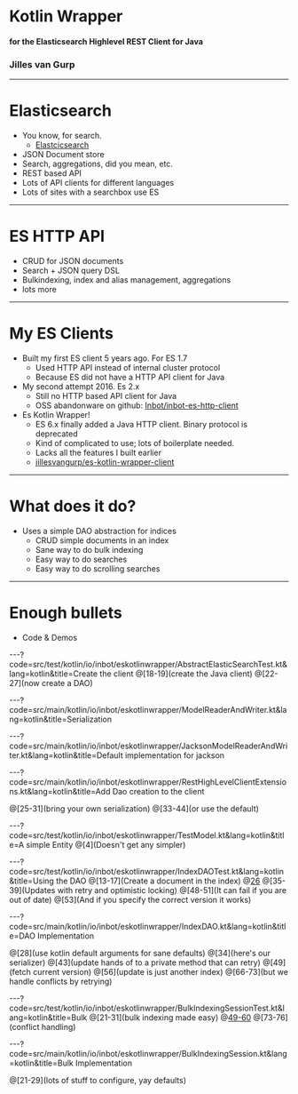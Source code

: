 # Kotlin Wrapper
#### for the Elasticsearch Highlevel REST Client for Java
### Jilles van Gurp

---
# Elasticsearch

- You know, for search.
  - [Elastcicsearch](https://www.elastic.co/)
- JSON Document store
- Search, aggregations, did you mean, etc.
- REST based API
- Lots of API clients for different languages
- Lots of sites with a searchbox use ES

---
# ES HTTP API

- CRUD for JSON documents
- Search + JSON query DSL
- Bulkindexing, index and alias management, aggregations
- lots more

---
# My ES Clients
- Built my first ES client 5 years ago. For ES 1.7
  - Used HTTP API instead of internal cluster protocol
  - Because ES did not have a HTTP API client for Java
- My second attempt 2016. Es 2.x
  - Still no HTTP based API client for Java
  - OSS abandonware on github: [Inbot/inbot-es-http-client](https://github.com/Inbot/inbot-es-http-client)
- Es Kotlin Wrapper!
  - ES 6.x finally added a Java HTTP client. Binary protocol is deprecated
  - Kind of complicated to use; lots of boilerplate needed.
  - Lacks all the features I built earlier
  - [jillesvangurp/es-kotlin-wrapper-client](https://github.com/jillesvangurp/es-kotlin-wrapper-client)

---
# What does it do?

- Uses a simple DAO abstraction for indices
  - CRUD simple documents in an index
  - Sane way to do bulk indexing
  - Easy way to do searches
  - Easy way to do scrolling searches

---
# Enough bullets
- Code & Demos

---?code=src/test/kotlin/io/inbot/eskotlinwrapper/AbstractElasticSearchTest.kt&lang=kotlin&title=Create the client
@[18-19](create the Java client)
@[22-27](now create a DAO)

---?code=src/main/kotlin/io/inbot/eskotlinwrapper/ModelReaderAndWriter.kt&lang=kotlin&title=Serialization

---?code=src/main/kotlin/io/inbot/eskotlinwrapper/JacksonModelReaderAndWriter.kt&lang=kotlin&title=Default implementation for jackson

---?code=src/main/kotlin/io/inbot/eskotlinwrapper/RestHighLevelClientExtensions.kt&lang=kotlin&title=Add Dao creation to the client

@[25-31](bring your own serialization)
@[33-44](or use the default)

---?code=src/test/kotlin/io/inbot/eskotlinwrapper/TestModel.kt&lang=kotlin&title=A simple Entity
@[4](Doesn't get any simpler)

---?code=src/test/kotlin/io/inbot/eskotlinwrapper/IndexDAOTest.kt&lang=kotlin&title=Using the DAO
@[13-17](Create a document in the index)
@[26](Updates)
@[35-39](Updates with retry and optimistic locking)
@[48-51](It can fail if you are out of date)
@[53](And if you specify the correct version it works)

---?code=src/main/kotlin/io/inbot/eskotlinwrapper/IndexDAO.kt&lang=kotlin&title=DAO Implementation

@[28](use kotlin default arguments for sane defaults)
@[34](here's our serializer)
@[43](update hands of to a private method that can retry)
@[49](fetch current version)
@[56](update is just another index)
@[66-73](but we handle conflicts by retrying)

---?code=src/test/kotlin/io/inbot/eskotlinwrapper/BulkIndexingSessionTest.kt&lang=kotlin&title=Bulk
@[21-31](bulk indexing made easy)
@[49-60](updates)
@[73-76](conflict handling)

---?code=src/main/kotlin/io/inbot/eskotlinwrapper/BulkIndexingSession.kt&lang=kotlin&title=Bulk Implementation

@[21-29](lots of stuff to configure, yay defaults)
